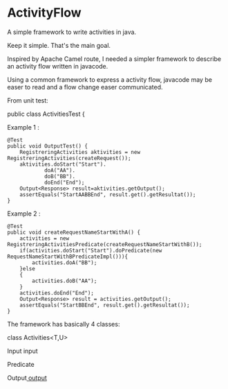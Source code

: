 # ActivityFlow

A simple framework to write activities in java.

Keep it simple. That's the main goal.

Inspired by Apache Camel route, I needed a simpler framework to describe an activity flow written in javacode. 

Using a common framework to express a activity flow, javacode may be easer to read and a flow change easer communicated.

From unit test:

public class ActivitiesTest {

Example 1 :

    @Test
    public void OutputTest() {
        RegistreringActivities aktivities = new RegistreringActivities(createRequest());
        aktivities.doStart("Start").
                doA("AA").
                doB("BB").
                doEnd("End");
        Output<Response> result=aktivities.getOutput();
        assertEquals("StartAABBEnd", result.get().getResultat());
    }
    

Example 2 :  

    @Test
    public void createRequestNameStartWithA() {
        activities = new RegistreringActivitiesPredicate(createRequestNameStartWithB());
        if(activities.doStart("Start").doPredicate(new RequestNameStartWithBPredicateImpl())){
            activities.doA("BB");
        }else
        {
            activities.doB("AA");
        }
        activities.doEnd("End");
        Output<Response> result = activities.getOutput();
        assertEquals("StartBBEnd", result.get().getResultat());
    }

  


The framework has basically 4 classes:


class Activities<T,U> 

Input<T> input

Predicate<T>

 Output<U> output




